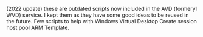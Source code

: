 (2022 update) these are outdated scripts now included in the AVD (formeryl WVD) service. I kept them as they have some good ideas to be reused in the future.
Few scripts to help with Windows Virtual Desktop Create session host pool ARM Template.
